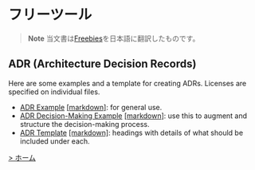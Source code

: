 # フリーツール

> **Note**
> 当文書は[Freebies](https://communicationpatternsbook.com/freebies.html)を日本語に翻訳したものです。

## ADR (Architecture Decision Records)

Here are some examples and a template for creating ADRs. Licenses are specified on individual files.
- [ADR Example](assets/ADR-example.md) [[markdown]](https://raw.githubusercontent.com/tekiegirl/communicationpatterns/main/assets/ADR-example.md): for general use.
- [ADR Decision-Making Example](assets/ADR-example-decision-making.md) [[markdown]](https://raw.githubusercontent.com/tekiegirl/communicationpatterns/main/assets/ADR-example-decision-making.md): use this to augment and structure the decision-making process.
- [ADR Template](assets/ADR-template.md) [[markdown]](https://raw.githubusercontent.com/tekiegirl/communicationpatterns/main/assets/ADR-template.md): headings with details of what should be included under each.

[> ホーム](README.md)